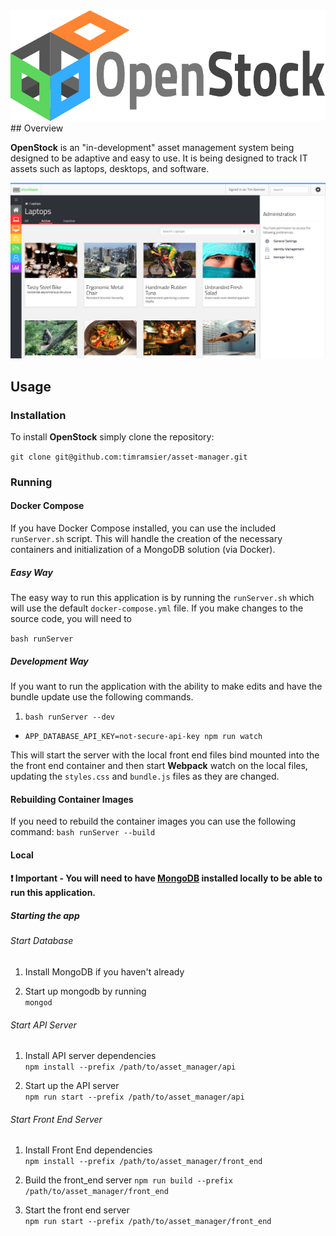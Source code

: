 <center>
  <img src='source-img\openstack_logo@0.5x.png' alt='Demo Image' style='max-width=400px'>
</center>
## Overview

**OpenStock** is an "in-development" asset management system being designed to
be adaptive and easy to use.  It is being designed to track IT assets such as
laptops, desktops, and software.

<img src='demo.png' alt='Demo Image' style='max-width=600px'>

## Usage

### Installation

To install **OpenStock** simply clone the repository:

`git clone git@github.com:timramsier/asset-manager.git`

### Running

#### Docker Compose

If you have Docker Compose installed, you can use the included `runServer.sh`
script.  This will handle the creation of the necessary containers and
initialization of a MongoDB solution (via Docker).

##### Easy Way
The easy way to run this application is by running the `runServer.sh` which will
use the default `docker-compose.yml` file.  If you make changes to the source code,
you will need to

`bash runServer`

##### Development Way
If you want to run the application with the ability to make edits and have the
bundle update use the following commands.
1. `bash runServer --dev`
*  `APP_DATABASE_API_KEY=not-secure-api-key npm run watch`

This will start the server with the local front end files bind mounted into the
the front end container and then start **Webpack** watch on the local files,
updating the `styles.css` and `bundle.js` files as they are changed.

#### Rebuilding Container Images
If you need to rebuild the container images you can use the following command:
`bash runServer --build`

#### Local

#### :exclamation: Important - You will need to have [MongoDB](https://docs.mongodb.com/manual/installation/) installed locally to be able to run this application.

##### Starting the app

###### Start Database
1. Install MongoDB if you haven't already

1. Start up mongodb by running <br>
  `mongod`

###### Start API Server
1. Install API server dependencies <br>
  `npm install --prefix /path/to/asset_manager/api`

1. Start up the API server <br>
  `npm run start --prefix /path/to/asset_manager/api`

###### Start Front End Server
1. Install Front End dependencies <br>
  `npm install --prefix /path/to/asset_manager/front_end`

1. Build the front_end server
  `npm run build --prefix /path/to/asset_manager/front_end`

1. Start the front end server <br>
  `npm run start --prefix /path/to/asset_manager/front_end`

